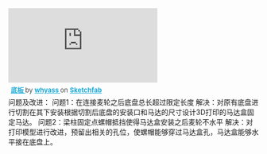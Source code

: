 <div class="sketchfab-embed-wrapper"> <iframe title="底板" frameborder="0" allowfullscreen mozallowfullscreen="true" webkitallowfullscreen="true" allow="autoplay; fullscreen; xr-spatial-tracking" xr-spatial-tracking execution-while-out-of-viewport execution-while-not-rendered web-share src="https://sketchfab.com/models/a8f15e19946b4cb79dabc050533a429b/embed"> </iframe> <p style="font-size: 13px; font-weight: normal; margin: 5px; color: #4A4A4A;"> <a href="https://sketchfab.com/3d-models/a8f15e19946b4cb79dabc050533a429b?utm_medium=embed&utm_campaign=share-popup&utm_content=a8f15e19946b4cb79dabc050533a429b" target="_blank" rel="nofollow" style="font-weight: bold; color: #1CAAD9;"> 底板 </a> by <a href="https://sketchfab.com/whyass?utm_medium=embed&utm_campaign=share-popup&utm_content=a8f15e19946b4cb79dabc050533a429b" target="_blank" rel="nofollow" style="font-weight: bold; color: #1CAAD9;"> whyass </a> on <a href="https://sketchfab.com?utm_medium=embed&utm_campaign=share-popup&utm_content=a8f15e19946b4cb79dabc050533a429b" target="_blank" rel="nofollow" style="font-weight: bold; color: #1CAAD9;">Sketchfab</a></p></div>
问题及改进：
问题1：在连接麦轮之后底盘总长超过限定长度
解决：对原有底盘进行切割在其下安装根据切割后底盘的安装口和马达的尺寸设计3D打印的马达盒固定马达。
问题2：梁柱固定点螺帽抵挡使得马达盒安装之后麦轮不水平
解决：对打印模型进行改进，预留出相关的孔位，使螺帽能够穿过马达盒孔，马达盒能够水平接在底盘上。
